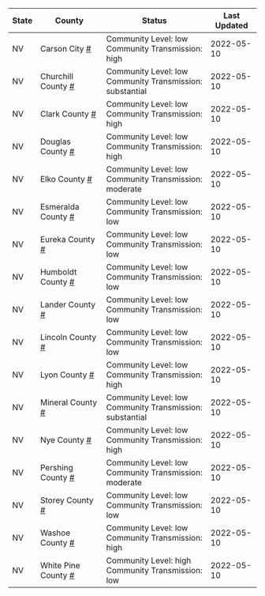State | County | Status | Last Updated
--- | --- | --- | --- 
NV | Carson City <a href="#carson_city">#</a> | <a name="carson_city"></a>Community Level: low<br/>Community Transmission: high | 2022-05-10
NV | Churchill County <a href="#churchill_county">#</a> | <a name="churchill_county"></a>Community Level: low<br/>Community Transmission: substantial | 2022-05-10
NV | Clark County <a href="#clark_county">#</a> | <a name="clark_county"></a>Community Level: low<br/>Community Transmission: high | 2022-05-10
NV | Douglas County <a href="#douglas_county">#</a> | <a name="douglas_county"></a>Community Level: low<br/>Community Transmission: high | 2022-05-10
NV | Elko County <a href="#elko_county">#</a> | <a name="elko_county"></a>Community Level: low<br/>Community Transmission: moderate | 2022-05-10
NV | Esmeralda County <a href="#esmeralda_county">#</a> | <a name="esmeralda_county"></a>Community Level: low<br/>Community Transmission: low | 2022-05-10
NV | Eureka County <a href="#eureka_county">#</a> | <a name="eureka_county"></a>Community Level: low<br/>Community Transmission: low | 2022-05-10
NV | Humboldt County <a href="#humboldt_county">#</a> | <a name="humboldt_county"></a>Community Level: low<br/>Community Transmission: low | 2022-05-10
NV | Lander County <a href="#lander_county">#</a> | <a name="lander_county"></a>Community Level: low<br/>Community Transmission: low | 2022-05-10
NV | Lincoln County <a href="#lincoln_county">#</a> | <a name="lincoln_county"></a>Community Level: low<br/>Community Transmission: low | 2022-05-10
NV | Lyon County <a href="#lyon_county">#</a> | <a name="lyon_county"></a>Community Level: low<br/>Community Transmission: high | 2022-05-10
NV | Mineral County <a href="#mineral_county">#</a> | <a name="mineral_county"></a>Community Level: low<br/>Community Transmission: substantial | 2022-05-10
NV | Nye County <a href="#nye_county">#</a> | <a name="nye_county"></a>Community Level: low<br/>Community Transmission: high | 2022-05-10
NV | Pershing County <a href="#pershing_county">#</a> | <a name="pershing_county"></a>Community Level: low<br/>Community Transmission: moderate | 2022-05-10
NV | Storey County <a href="#storey_county">#</a> | <a name="storey_county"></a>Community Level: low<br/>Community Transmission: low | 2022-05-10
NV | Washoe County <a href="#washoe_county">#</a> | <a name="washoe_county"></a>Community Level: low<br/>Community Transmission: high | 2022-05-10
NV | White Pine County <a href="#white_pine_county">#</a> | <a name="white_pine_county"></a>Community Level: high<br/>Community Transmission: low | 2022-05-10
